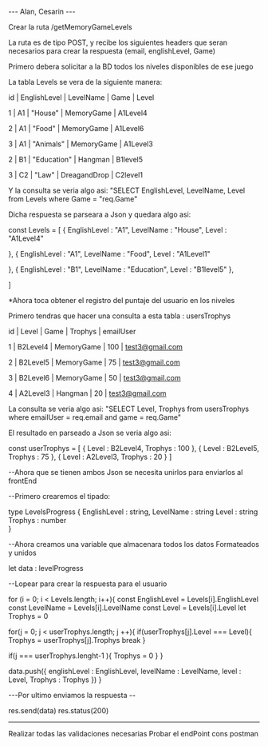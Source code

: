--- Alan, Cesarin ---

Crear la ruta /getMemoryGameLevels

La ruta es de tipo POST, y recibe los siguientes headers que seran necesarios para
crear la respuesta (email, englishLevel, Game)

Primero debera solicitar a la BD todos los niveles disponibles de ese juego


La tabla Levels se vera de la siguiente manera: 


id | EnglishLevel | LevelName   | Game         | Level

1  | A1  	  | "House"	| MemoryGame   | A1Level4

2  | A1           | "Food"	| MemoryGame   | A1Level6

3  | A1           | "Animals"   | MemoryGame   | A1Level3

2  | B1           | "Education" | Hangman      | B1level5

3  | C2           | "Law"	| DreagandDrop | C2level1

Y la consulta se veria algo asi: "SELECT EnglishLevel, LevelName, Level from Levels where Game = "req.Game"

Dicha respuesta se parseara a Json y quedara algo asi: 

const Levels = [
   {
	EnglishLevel : "A1",
	LevelName : "House",
	Level : "A1Level4"
	
   },
   {
	EnglishLevel : "A1",
	LevelName : "Food",
	Level : "A1Level1"
	
   },
   {
	EnglishLevel : "B1",
	LevelName : "Education",
	Level : "B1level5"
   },
  
]

*Ahora toca obtener el registro del puntaje del usuario en los niveles


Primero tendras que hacer una consulta a esta tabla : usersTrophys

id | Level     | Game       |  Trophys   | emailUser

1  | B2Level4  | MemoryGame | 100	 | test3@gmail.com

2  | B2Level5  | MemoryGame | 75	 | test3@gmail.com

3  | B2Level6  | MemoryGame | 50	 | test3@gmail.com

4  | A2Level3  | Hangman    | 20    	 | test3@gmail.com


La consulta se veria algo asi: "SELECT Level, Trophys from usersTrophys where
emailUser = req.email and game = req.Game"

El resultado en parseado a Json se veria algo asi: 

const userTrophys = [
   {
	Level : B2Level4,
	Trophys : 100
   },
   {
	Level : B2Level5,
	Trophys : 75
   },
   {
	Level : A2Level3,
	Trophys : 20
   }
]

--Ahora que se tienen ambos Json se necesita unirlos para enviarlos al frontEnd

--Primero crearemos el tipado:

type LevelsProgress {
  EnglishLevel : string,
  LevelName : string
  Level : string
  Trophys : number  
}

--Ahora creamos una variable que almacenara todos los datos Formateados y unidos

let data : levelProgress


--Lopear para crear la respuesta para el usuario

for (i = 0; i < Levels.length; i++){
 const EnglishLevel = Levels[i].EnglishLevel
 const LevelName = Levels[i].LevelName
 const Level = Levels[i].Level
 let Trophys = 0
 
 for(j = 0; j < userTrophys.length; j ++){
   if(userTrophys[j].Level === Level){
  	Trophys = userTrophys[j].Trophys
  	break
    }

   if(j === userTrophys.lenght-1 ){
    Trophys = 0
   }
 }
  
  data.push({
    englishLevel : EnglishLevel,
    levelName : LevelName,
    level : Level,
    Trophys : Trophys
  })
}

---Por ultimo enviamos la respuesta --

res.send(data)
res.status(200)

---------------------------------------------
Realizar todas las validaciones necesarias
Probar el endPoint cons postman






